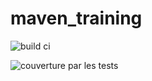 # maven_training

![build ci](https://github.com/adri-morvax/maven_training/actions/workflows/.github/workflows/build.yml/badge.svg)

![couverture par les tests](https://codecov.io/gh/adri-morvax/maven_training/branch/main/graph/badge.svg?token=26B6NH0XSJ)
